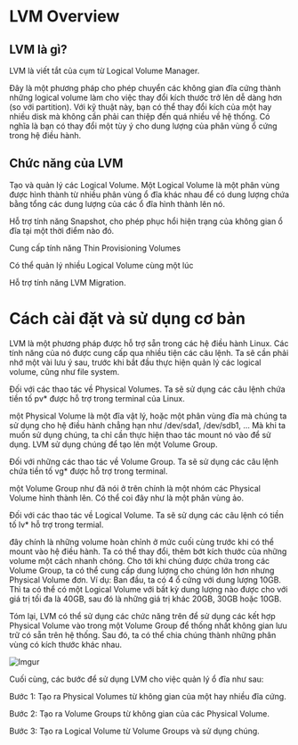 #  LVM Overview

## LVM là gì?

LVM là viết tắt của cụm từ Logical Volume Manager.

Đây là một phương pháp cho phép chuyển các không gian đĩa cứng thành những logical volume làm cho việc thay đổi kích thước trở lên dễ dàng hơn (so với partition). Với kỹ thuật này,
 bạn có thể thay đổi kích của một hay nhiều disk mà không cần phải can thiệp đến quá nhiều về hệ thống. Có nghĩa là bạn có thay đổi một tùy ý cho dung lượng của phân vùng ổ 
 cứng trong hệ điều hành.

## Chức năng của LVM

Tạo và quản lý các Logical Volume. Một Logical Volume là một phân vùng được hình thành từ nhiều phân vùng ổ đĩa khác nhau để có dung lượng chứa bằng tổng các dung lượng 
của các ổ đĩa hình thành lên nó.

Hỗ trợ tính năng Snapshot, cho phép phục hổi hiện trạng của không gian ổ đĩa tại một thời điểm nào đó.

Cung cấp tính năng Thin Provisioning Volumes

Có thể quản lý nhiều Logical Volume cùng một lúc

Hỗ trợ tính năng LVM Migration.

# Cách cài đặt và sử dụng cơ bản

LVM là một phương pháp được hỗ trợ sẵn trong các hệ điều hành Linux. Các tính năng của nó được cung cấp qua nhiều tiện các câu lệnh. Ta sẽ cần phải nhớ một vài lưu ý sau,
trước khi bắt đầu thực hiện quản lý các logical volume, cũng như file system.

Đối với các thao tác về Physical Volumes. Ta sẽ sử dụng các câu lệnh chứa tiền tố pv* được hỗ trợ trong terminal của Linux. 

một Physical Volume là một đĩa vật lý, hoặc một phân vùng đĩa mà chúng ta sử dụng cho hệ điều hành chẳng hạn như /dev/sda1, /dev/sdb1, ... Mà khi ta muốn sử dụng chúng, 
ta chỉ cần thực hiện thao tác mount nó vào để sử dụng. LVM sử dụng chúng để tạo lên một Volume Group.

Đối với những các thao tác về Volume Group. Ta sẽ sử dụng các câu lệnh chứa tiền tố vg* được hỗ trợ trong terminal. 

một Volume Group như đã nói ở trên chính là một nhóm các Physical Volume hình thành lên. Có thể coi đây như là một phân vùng ảo.

Đối với các thao tác về Logical Volume. Ta sẽ sử dụng các câu lệnh có tiền tố lv* hỗ trợ trong termial. 

đây chính là những volume hoàn chỉnh ở mức cuối cùng trước khi có thể mount vào hệ điều hành. Ta có thể thay đổi, thêm bớt kích thước của những volume một cách nhanh chóng.
 Cho tới khi chúng được chứa trong các Volume Group, ta có thể cung cấp dung lượng cho chúng lớn hơn nhưng Physical Volume đơn. Ví dụ: Ban đầu, ta có 4 ổ cứng với dung lượng
  10GB. Thì ta có thể có một Logical Volume với bất kỳ dung lượng nào được cho với giá trị tối đa là 40GB, sau đó là những giá trị khác 20GB, 30GB hoặc 10GB.

Tóm lại, LVM có thể sử dụng các chức năng trên để sử dụng các kết hợp Physical Volume vào trong một Volume Group để thống nhất không gian lưu trữ có sẵn trên hệ thống. Sau đó,
 ta có thể chia chúng thành những phân vùng có kích thước khác nhau.

![Imgur](https://i.imgur.com/YgE2Ewj.png)

Cuối cùng, các bước để sử dụng LVM cho việc quản lý ổ đĩa như sau:

Bước 1: Tạo ra Physical Volumes từ không gian của một hay nhiều đĩa cứng.

Bước 2: Tạo ra Volume Groups từ không gian của các Physical Volume.

Bước 3: Tạo ra Logical Volume từ Volume Groups và sử dụng chúng.
